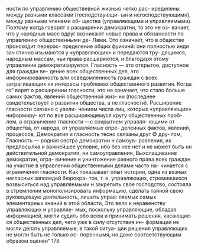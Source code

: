 ности по управлению обществевной жизнью четко рас-
иределены между разными классами (господствующи-
ын и негосподствующимн), между разными членами об-
щества (управляющими и управляемыми). Поэтому
когда говорят о расширении демократни, то это не оз-
вачает, что у народных масс вдруг возникают новые
права и обязанности по управлению общественными де-
Лами. Это означает, что в обществе пронсходит перерас-
пределение общих фуикинй: они полностью инди зач
стично изымаются у «управляющих» и передаются тру-
дящимся, народным массам, чьи права расшаряются, и
благодаря этому управление демократизируется.
Гласность — это открытое, доступное для граждан ве-
дение всех общественных дел, это информированность
вли осведомленность граждан с всех затрагивающих нх
интересы проблемах общественного развития. Когда го“
ворят о расширении гласности, это не означает, что
стало больше самих фактов, явлений общественной жиз-
ни (последнее свидетельствует о развитии общества, а
пе гласности). Расширение гласности связано с увели-
чением числа лиц, которых «управляющие» ниформиру-
ют по все расширяющемуся кругу общественных проб-
лем, а ограничение гласности —с сокрытнем управля-
ющими от общества, от народа, от управляемых опре-
делеиных фактов, явлений, процессов,
Демократия и гласность тесно связаны друг © дру-
гом, Гласность — родная сестра демократии н самоув-
равления, их предпосылка и важнейшее условие, ибо без
нее нет и не может быть нн действительной демократии,
ни самоуправления, Выхолащивание демократин, огра-
вичение и уничтожение равного права всех граждан на
участие в управлении общественными делами часто на-
чинается с ограничения гласности. Как показывает опыт
истории, одна из везных негласных заповедей бюрокра-
тов, т. е. управляющих, стремившихся возвыситься над
управляемыми н закрепить свое господство, состояла в
стремлении монополизировать информацию, сделать
тайной свою руководящую деятельность, лишить управ:
ляемых самых элементарных знаний в этой области,
Это вело к неравенству управляющих и управляе-
мых, поскольку управляющие, обладая информацией,
могли судить обо всем и принимать решения, касающие-
ся общественных дел, чего уже в силу отсутствия ин-
формации не могли делать управляемые; в такой ситуа-
ции решения управляющих не могли быть не только ос-
пореннымя, но даже соответствующим образом оценен“
178
